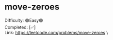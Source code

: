 # move-zeroes

Difficulty: 🟢Easy🟢 \
Completed: [✅] \
Link: https://leetcode.com/problems/move-zeroes \
